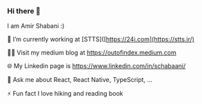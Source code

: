 ### Hi there 👋

<!--
**Schabaani/Schabaani** is a ✨ _special_ ✨ repository because its `README.md` (this file) appears on your GitHub profile.

Here are some ideas to get you started:

- 🔭 I’m currently working on ...
- 🌱 I’m currently learning ...
- 👯 I’m looking to collaborate on ...
- 🤔 I’m looking for help with ...
- 💬 Ask me about ...
- 📫 How to reach me: ...
- 😄 Pronouns: ...
- ⚡ Fun fact: ...
-->
I am Amir Shabani :)

🔭 I’m currently working at [STTS]([https://24i.com](https://stts.ir/)


👨‍💻 Visit my medium blog at https://outofindex.medium.com

🌐 My Linkedin page is https://www.linkedin.com/in/schabaani/

💬 Ask me about React, React Native, TypeScript, ...

⚡ Fun fact I love hiking and reading book
